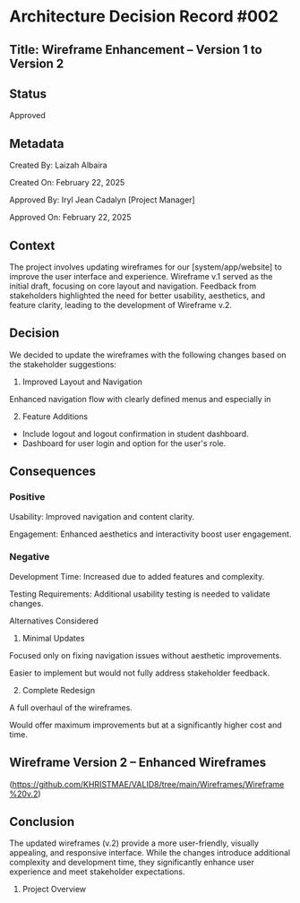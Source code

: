 # Architecture Decision Record #002

## Title: Wireframe Enhancement – Version 1 to Version 2

## Status

Approved

## Metadata

Created By: Laizah Albaira

Created On: February 22, 2025

Approved By: Iryl Jean Cadalyn [Project Manager]

Approved On: February 22, 2025

## Context

The project involves updating wireframes for our [system/app/website] to improve the user interface and experience. Wireframe v.1 served as the initial draft, focusing on core layout and navigation. Feedback from stakeholders highlighted the need for better usability, aesthetics, and feature clarity, leading to the development of Wireframe v.2.

## Decision

We decided to update the wireframes with the following changes based on the stakeholder suggestions:

1. Improved Layout and Navigation

Enhanced navigation flow with clearly defined menus and especially in 


2. Feature Additions

- Include logout and logout confirmation in student dashboard.
- Dashboard for user login and option for the user's role.




## Consequences

### Positive

Usability: Improved navigation and content clarity.

Engagement: Enhanced aesthetics and interactivity boost user engagement.

### Negative

Development Time: Increased due to added features and complexity.

Testing Requirements: Additional usability testing is needed to validate changes.

Alternatives Considered

1. Minimal Updates

Focused only on fixing navigation issues without aesthetic improvements.

Easier to implement but would not fully address stakeholder feedback.

2. Complete Redesign

A full overhaul of the wireframes.

Would offer maximum improvements but at a significantly higher cost and time.

## Wireframe Version 2 – Enhanced Wireframes

(https://github.com/KHRISTMAE/VALID8/tree/main/Wireframes/Wireframe%20v.2)

## Conclusion

The updated wireframes (v.2) provide a more user-friendly, visually appealing, and responsive interface. While the changes introduce additional complexity and development time, they significantly enhance user experience and meet stakeholder expectations.

1. Project Overview

